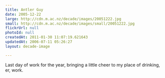 ```yaml
---
title: Antler Guy
date: 2005-12-22
large: http://cdn.m.ac.nz/decade/images/20051222.jpg
small: http://cdn.m.ac.nz/decade/images/small/20051222.jpg
flickrUrl: null
photoId: null
createdAt: 2011-01-30 11:07:19.621643
updatedAt: 2006-07-11 05:26:27
layout: decade-image

---
```

Last day of work for the year, bringing a little cheer to my place of drinking, er, work.
